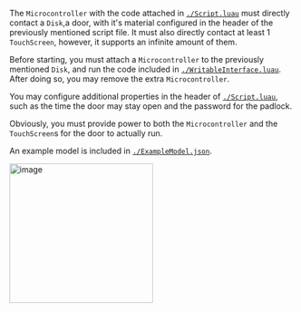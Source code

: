 The `Microcontroller` with the code attached in [`./Script.luau`](https://github.com/usia6/free-code/blob/main/Doors/KeyLockDoor/Script.luau) must directly contact a `Disk`,a door, with it's material configured in the header of the previously mentioned script file. It must also directly contact at least 1 `TouchScreen`, however, it supports an infinite amount of them.

Before starting, you must attach a `Microcontroller` to the previously mentioned `Disk`, and run the code included in [`./WritableInterface.luau`](https://github.com/usia6/free-code/blob/main/Doors/KeyLockDoor/WritableInterface.luau). After doing so, you may remove the extra `Microcontroller`.

You may configure additional properties in the header of  [`./Script.luau`](https://github.com/usia6/free-code/blob/main/Doors/KeyLockDoor/Script.luau), such as the time the door may stay open and the password for the padlock.

Obviously, you must provide power to both the `Microcontroller` and the `TouchScreen`s for the door to actually run.

An example model is included in [`./ExampleModel.json`](https://github.com/usia6/free-code/blob/main/Doors/KeyLockDoor/ExampleModel.json).

<img width="253" height="246" alt="image" src="https://github.com/user-attachments/assets/153c54f6-a240-4dd7-8284-bee69e031989" />
